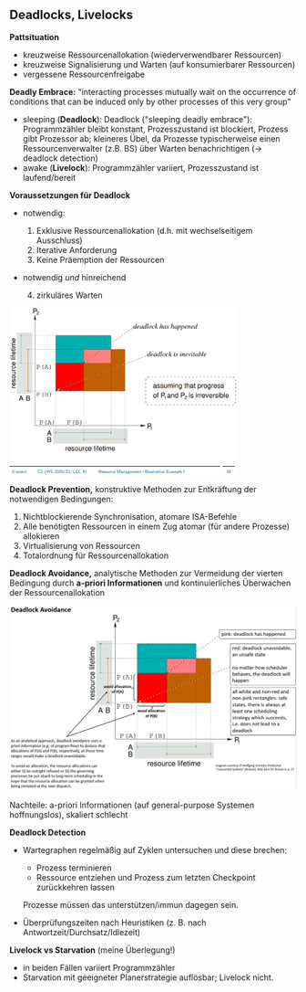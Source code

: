 ## Deadlocks, Livelocks

**Pattsituation**

- kreuzweise Ressourcenallokation (wiederverwendbarer Ressourcen)
- kreuzweise Signalisierung und Warten (auf konsumierbarer Ressourcen)
- vergessene Ressourcenfreigabe

**Deadly Embrace:** "interacting processes mutually wait on the occurrence of conditions that can be induced only by other processes of this very group"

- sleeping (**Deadlock**): Deadlock ("sleeping deadly embrace"): Programmzähler bleibt konstant, Prozesszustand ist blockiert, Prozess gibt Prozessor ab; kleineres Übel, da Prozesse typischerweise einen Ressourcenverwalter (z.B. BS) über Warten benachrichtigen (→ deadlock detection)
- awake (**Livelock**): Programmzähler variiert, Prozesszustand ist laufend/bereit

**Voraussetzungen für Deadlock**

- notwendig:

  1. Exklusive Ressourcenallokation (d.h. mit wechselseitigem Ausschluss)
  2. Iterative Anforderung
  3. Keine Präemption der Ressourcen
- notwendig *und* hinreichend

  4. zirkuläres Warten

<img src="../media/nice-slide-lec9-progress-space.png" width="400" />

**Deadlock Prevention,** konstruktive Methoden zur Entkräftung der notwendigen Bedingungen:

1. Nichtblockierende Synchronisation, atomare ISA-Befehle
2. Alle benötigten Ressourcen in einem Zug atomar (für andere Prozesse) allokieren
3. Virtualisierung von Ressourcen
4. Totalordnung für Ressourcenallokation

**Deadlock Avoidance,** analytische Methoden zur Vermeidung der vierten Bedingung durch **a-priori Informationen** und kontinuierliches Überwachen der Ressourcenallokation

![](../media/deadlock-avoidance-diagram.png)

Nachteile: a-priori Informationen (auf general-purpose Systemen hoffnungslos), skaliert schlecht

**Deadlock Detection**

- Wartegraphen regelmäßig auf Zyklen untersuchen und diese brechen:
  - Prozess terminieren
  - Ressource entziehen und Prozess zum letzten Checkpoint zurückkehren lassen

  Prozesse müssen das unterstützen/immun dagegen sein.
- Überprüfungszeiten nach Heuristiken (z. B. nach Antwortzeit/Durchsatz/Idlezeit)

**Livelock vs Starvation** (meine Überlegung!)

- in beiden Fällen variiert Programmzähler
- Starvation mit geeigneter Planerstrategie auflösbar; Livelock nicht.
